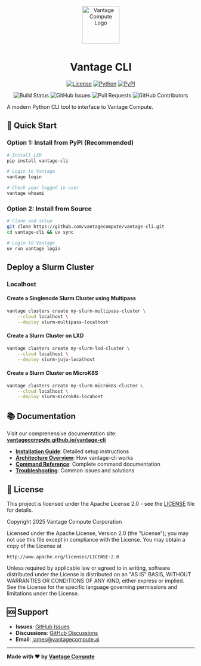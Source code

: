 <div align="center">
<a href="https://www.vantagecompute.ai/">
  <img src="https://vantage-compute-public-assets.s3.us-east-1.amazonaws.com/branding/vantage-logo-text-black-horz.png" alt="Vantage Compute Logo" width="100" style="margin-bottom: 0.5em;"/>
</a>
</div>
<div align="center">

# Vantage CLI

[![License](https://img.shields.io/badge/license-Apache%202.0-green.svg)](LICENSE)
[![Python](https://img.shields.io/badge/python-3.12+-blue.svg)](https://python.org)
[![PyPI](https://img.shields.io/pypi/v/vantage-cli.svg)](https://pypi.org/project/vantage-cli/)

![Build Status](https://img.shields.io/github/actions/workflow/status/vantagecompute/vantage-cli/ci.yaml?branch=main&label=build&logo=github&style=plastic)
![GitHub Issues](https://img.shields.io/github/issues/vantagecompute/vantage-cli?label=issues&logo=github&style=plastic)
![Pull Requests](https://img.shields.io/github/issues-pr/vantagecompute/vantage-cli?label=pull-requests&logo=github&style=plastic)
![GitHub Contributors](https://img.shields.io/github/contributors/vantagecompute/vantage-cli?logo=github&style=plastic)

</div>

A modern Python CLI tool to interface to Vantage Compute.

## 🚀 Quick Start

### Option 1: Install from PyPI (Recommended)

```bash
# Install LXD
pip install vantage-cli

# Login to Vantage
vantage login

# Check your logged in user
vantage whoami
```

### Option 2: Install from Source

```bash
# Clone and setup
git clone https://github.com/vantagecompute/vantage-cli.git
cd vantage-cli && uv sync

# Login to Vantage
uv run vantage login
```

## Deploy a Slurm Cluster

### Localhost

#### Create a Singlenode Slurm Cluster using Multipass

```bash
vantage clusters create my-slurm-multipass-cluster \
    --cloud localhost \
    --deploy slurm-multipass-localhost
```

#### Create a Slurm Cluster on LXD

```bash
vantage clusters create my-slurm-lxd-cluster \
    --cloud localhost \
    --deploy slurm-juju-localhost
```

#### Create a Slurm Cluster on MicroK8S

```bash
vantage clusters create my-slurm-microk8s-cluster \
    --cloud localhost \
    --deploy slurm-microk8s-locahost
```

## 📚 Documentation

Visit our comprehensive documentation site:
**[vantagecompute.github.io/vantage-cli](https://vantagecompute.github.io/vantage-cli)**

- **[Installation Guide](https://vantagecompute.github.io/vantage-cli/installation/)**: Detailed setup instructions
- **[Architecture Overview](https://vantagecompute.github.io/vantage-cli/architecture/)**: How vantage-cli works
- **[Command Reference](https://vantagecompute.github.io/vantage-cli/commands/)**: Complete command documentation
- **[Troubleshooting](https://vantagecompute.github.io/vantage-cli/troubleshooting/)**: Common issues and solutions


## 📄 License

This project is licensed under the Apache License 2.0 - see the [LICENSE](LICENSE) file for details.

Copyright 2025 Vantage Compute Corporation

Licensed under the Apache License, Version 2.0 (the "License");
you may not use this file except in compliance with the License.
You may obtain a copy of the License at

    http://www.apache.org/licenses/LICENSE-2.0

Unless required by applicable law or agreed to in writing, software
distributed under the License is distributed on an "AS IS" BASIS,
WITHOUT WARRANTIES OR CONDITIONS OF ANY KIND, either express or implied.
See the License for the specific language governing permissions and
limitations under the License.

## 🆘 Support

- **Issues**: [GitHub Issues](https://github.com/vantagecompute/vantage-cli/issues)
- **Discussions**: [GitHub Discussions](https://github.com/vantagecompute/vantage-cli/discussions)
- **Email**: [james@vantagecompute.ai](mailto:james@vantagecompute.ai)

---

**Made with ❤️ by [Vantage Compute](https://vantagecompute.ai)**
